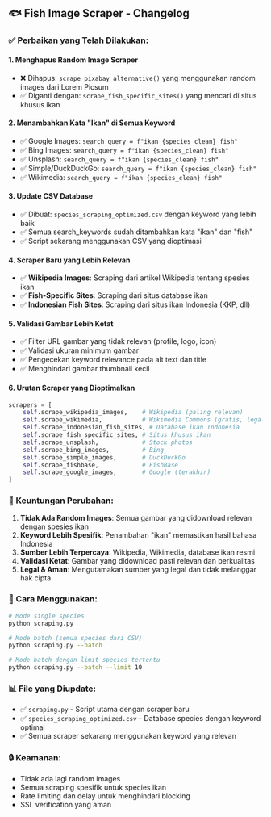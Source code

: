## 🐟 Fish Image Scraper - Changelog

### ✅ Perbaikan yang Telah Dilakukan:

#### 1. **Menghapus Random Image Scraper**
- ❌ Dihapus: `scrape_pixabay_alternative()` yang menggunakan random images dari Lorem Picsum
- ✅ Diganti dengan: `scrape_fish_specific_sites()` yang mencari di situs khusus ikan

#### 2. **Menambahkan Kata "Ikan" di Semua Keyword**
- ✅ Google Images: `search_query = f"ikan {species_clean} fish"`
- ✅ Bing Images: `search_query = f"ikan {species_clean} fish"`
- ✅ Unsplash: `search_query = f"ikan {species_clean} fish"`
- ✅ Simple/DuckDuckGo: `search_query = f"ikan {species_clean} fish"`
- ✅ Wikimedia: `search_query = f"ikan {species_clean} fish"`

#### 3. **Update CSV Database**
- ✅ Dibuat: `species_scraping_optimized.csv` dengan keyword yang lebih baik
- ✅ Semua search_keywords sudah ditambahkan kata "ikan" dan "fish"
- ✅ Script sekarang menggunakan CSV yang dioptimasi

#### 4. **Scraper Baru yang Lebih Relevan**
- ✅ **Wikipedia Images**: Scraping dari artikel Wikipedia tentang spesies ikan
- ✅ **Fish-Specific Sites**: Scraping dari situs database ikan
- ✅ **Indonesian Fish Sites**: Scraping dari situs ikan Indonesia (KKP, dll)

#### 5. **Validasi Gambar Lebih Ketat**
- ✅ Filter URL gambar yang tidak relevan (profile, logo, icon)
- ✅ Validasi ukuran minimum gambar
- ✅ Pengecekan keyword relevance pada alt text dan title
- ✅ Menghindari gambar thumbnail kecil

#### 6. **Urutan Scraper yang Dioptimalkan**
```python
scrapers = [
    self.scrape_wikipedia_images,    # Wikipedia (paling relevan)
    self.scrape_wikimedia,           # Wikimedia Commons (gratis, legal)
    self.scrape_indonesian_fish_sites, # Database ikan Indonesia
    self.scrape_fish_specific_sites, # Situs khusus ikan
    self.scrape_unsplash,            # Stock photos
    self.scrape_bing_images,         # Bing
    self.scrape_simple_images,       # DuckDuckGo
    self.scrape_fishbase,            # FishBase
    self.scrape_google_images,       # Google (terakhir)
]
```

### 🎯 Keuntungan Perubahan:

1. **Tidak Ada Random Images**: Semua gambar yang didownload relevan dengan spesies ikan
2. **Keyword Lebih Spesifik**: Penambahan "ikan" memastikan hasil bahasa Indonesia
3. **Sumber Lebih Terpercaya**: Wikipedia, Wikimedia, database ikan resmi
4. **Validasi Ketat**: Gambar yang didownload pasti relevan dan berkualitas
5. **Legal & Aman**: Mengutamakan sumber yang legal dan tidak melanggar hak cipta

### 🚀 Cara Menggunakan:

```bash
# Mode single species
python scraping.py

# Mode batch (semua species dari CSV)
python scraping.py --batch

# Mode batch dengan limit species tertentu
python scraping.py --batch --limit 10
```

### 📊 File yang Diupdate:
- ✅ `scraping.py` - Script utama dengan scraper baru
- ✅ `species_scraping_optimized.csv` - Database species dengan keyword optimal
- ✅ Semua scraper sekarang menggunakan keyword yang relevan

### 🔒 Keamanan:
- Tidak ada lagi random images
- Semua scraping spesifik untuk species ikan
- Rate limiting dan delay untuk menghindari blocking
- SSL verification yang aman